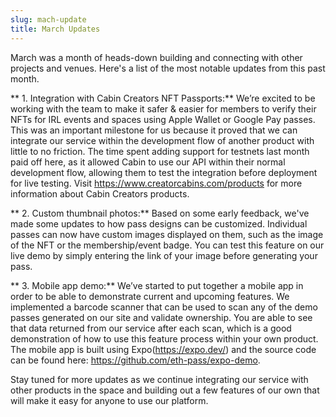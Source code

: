 ```yaml
---
slug: mach-update
title: March Updates
---
```


March was a month of heads-down building and connecting with other projects and venues. Here's a list of the most notable updates from this past month.

** 1. Integration with Cabin Creators NFT Passports:**
We’re excited to be working with the team to make it safer & easier for members to verify their NFTs for IRL events and spaces using Apple Wallet or Google Pay passes. This was an important milestone for us because it proved that we can integrate our service within the development flow of another product with little to no friction. The time spent adding support for testnets last month paid off here, as it allowed Cabin to use our API within their normal development flow, allowing them to test the integration before deployment for live testing. Visit https://www.creatorcabins.com/products for more information about Cabin Creators products.

** 2. Custom thumbnail photos:**
Based on some early feedback, we've made some updates to how pass designs can be customized. Individual passes can now have custom images displayed on them, such as the image of the NFT or the membership/event badge. You can test this feature on our live demo by simply entering the link of your image before generating your pass.

** 3. Mobile app demo:**
We’ve started to put together a mobile app in order to be able to demonstrate current and upcoming features. We implemented a barcode scanner that can be used to scan any of the demo passes generated on our site and validate ownership. You are able to see that data returned from our service after each scan, which is a good demonstration of how to use this feature process within your own product. The mobile app is built using Expo(https://expo.dev/) and the source code can be found here: https://github.com/eth-pass/expo-demo.

Stay tuned for more updates as we continue integrating our service with other products in the space and building out a few features of our own that will make it easy for anyone to use our platform.
